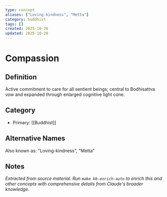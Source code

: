 ```yaml
---
type: concept
aliases: ["Loving-kindness", "Metta"]
category: buddhist
tags: []
created: 2025-10-20
updated: 2025-10-20
---
```


# Compassion

## Definition

Active commitment to care for all sentient beings; central to Bodhisattva vow and expanded through enlarged cognitive light cone.

## Category

- Primary: [[Buddhist]]

## Alternative Names

Also known as: "Loving-kindness", "Metta"

## Notes

*Extracted from source material. Run `make kb-enrich-auto` to enrich this and other concepts with comprehensive details from Claude's broader knowledge.*
